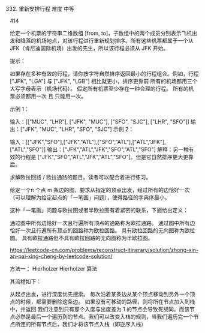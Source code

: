 332. 重新安排行程
难度
中等

414





给定一个机票的字符串二维数组 [from, to]，子数组中的两个成员分别表示飞机出发和降落的机场地点，对该行程进行重新规划排序。所有这些机票都属于一个从 JFK（肯尼迪国际机场）出发的先生，所以该行程必须从 JFK 开始。

 

提示：

如果存在多种有效的行程，请你按字符自然排序返回最小的行程组合。例如，行程 ["JFK", "LGA"] 与 ["JFK", "LGB"] 相比就更小，排序更靠前
所有的机场都用三个大写字母表示（机场代码）。
假定所有机票至少存在一种合理的行程。
所有的机票必须都用一次 且 只能用一次。
 

示例 1：

输入：[["MUC", "LHR"], ["JFK", "MUC"], ["SFO", "SJC"], ["LHR", "SFO"]]
输出：["JFK", "MUC", "LHR", "SFO", "SJC"]
示例 2：

输入：[["JFK","SFO"],["JFK","ATL"],["SFO","ATL"],["ATL","JFK"],["ATL","SFO"]]
输出：["JFK","ATL","JFK","SFO","ATL","SFO"]
解释：另一种有效的行程是 ["JFK","SFO","ATL","JFK","ATL","SFO"]。但是它自然排序更大更靠后。




求解欧拉回路 / 欧拉通路的题目。读者可以配合着进行练习。

给定一个n 个点 m 条边的图，要求从指定的顶点出发，经过所有的边恰好一次（可以理解为给定起点的「一笔画」问题），使得路径的字典序最小。

这种「一笔画」问题与欧拉图或者半欧拉图有着紧密的联系，下面给出定义：

通过图中所有边恰好一次且行遍所有顶点的通路称为欧拉通路。
通过图中所有边恰好一次且行遍所有顶点的回路称为欧拉回路。
具有欧拉回路的无向图称为欧拉图。
具有欧拉通路但不具有欧拉回路的无向图称为半欧拉图。


https://leetcode-cn.com/problems/reconstruct-itinerary/solution/zhong-xin-an-pai-xing-cheng-by-leetcode-solution/


方法一：
Hierholzer
Hierholzer 算法

其流程如下：

从起点出发，进行深度优先搜索。
每次沿着某条边从某个顶点移动到另外一个顶点的时候，都需要删除这条边。
如果没有可移动的路径，则将所在节点加入到栈中，并返回
我们注意到只有那个入度与出度差为 1 的节点会导致死胡同。而该节点必然是最后一个遍历到的节点。我们可以改变入栈的规则，当我们遍历完一个节点所连的所有节点后，我们才将该节点入栈（即逆序入栈）

